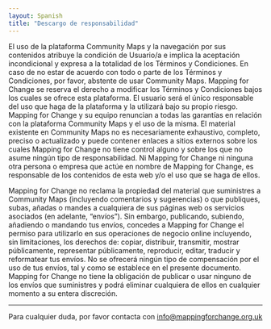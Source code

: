 ```yaml
---
layout: Spanish
title: "Descargo de responsabilidad"
---
```

El uso de la plataforma Community Maps y la navegación por sus contenidos atribuye la condición de Usuario/a e implica la aceptación incondicional y expresa a la totalidad de los Términos y Condiciones. En caso de no estar de acuerdo con todo o parte de los Términos y Condiciones, por favor, abstente de usar Community Maps. Mapping for Change se reserva el derecho a modificar los Términos y Condiciones bajos los cuales se ofrece esta plataforma. El usuario será el único responsable del uso que haga de la plataforma y la utilizará bajo su propio riesgo. Mapping for Change y su equipo renuncian a todas las garantías en relación con la plataforma Community Maps y el uso de la misma.
El material existente en Community Maps no es necesariamente exhaustivo, completo, preciso o actualizado y puede contener enlaces a sitios externos sobre los cuales Mapping for Change no tiene control alguno y sobre los que no asume ningún tipo de responsabilidad. Ni Mapping for Change ni ninguna otra persona o empresa que actúe en nombre de Mapping for Change, es responsable de los contenidos de esta web y/o el uso que se haga de ellos.

Mapping for Change no reclama la propiedad del material que suministres a Community Maps (incluyendo comentarios y sugerencias) o que publiques, subas, añadas o mandes a cualquiera de sus páginas web os servicios asociados (en adelante, “envíos”). Sin embargo, publicando, subiendo, añadiendo o mandando tus envíos, concedes a Mapping for Change el permiso para utilizarlo en sus operaciones de negocio online incluyendo, sin limitaciones, los derechos de: copiar, distribuir, transmitir, mostrar públicamente, representar públicamente, reproducir, editar, traducir y reformatear tus envíos. No se ofrecerá ningún tipo de compensación por el uso de tus envíos, tal y como se establece en el presente documento. Mapping for Change no tiene la obligación de publicar o usar ninguno de los envíos que suministres y podrá eliminar cualquiera de ellos en cualquier momento a su entera discreción. 

---

Para cualquier duda, por favor contacta con [info@mappingforchange.org.uk](mailto:info@mappingorchange.org.uk.org.uk) 
